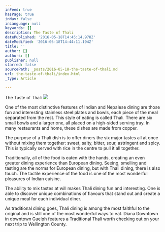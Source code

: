 ```yaml
---
inFeed: true
hasPage: true
inNav: false
inLanguage: null
keywords: []
description: The Taste of Thali
datePublished: '2016-05-18T14:45:14.978Z'
dateModified: '2016-05-18T14:44:11.194Z'
title: ''
author: []
authors: []
publisher: null
starred: false
sourcePath: _posts/2016-05-18-the-taste-of-thali.md
url: the-taste-of-thali/index.html
_type: Article

---
```

The Taste of Thali
![](https://the-grid-user-content.s3-us-west-2.amazonaws.com/421fc7b6-fee9-4094-a223-a6566e94c7ca.jpg)

One of the most distinctive features of Indian and Nepalese dining are those fun and interesting stainless steel plates and bowls, each piece of the meal separated from the rest. This style of eating is called Thali. There are six small bowls and a larger one, all placed on a high-sided serving tray. In many restaurants and home, these dishes are made from copper. 

The purpose of a Thali dish is to offer diners the six major tastes all at once without mixing them together: sweet, salty, bitter, sour, astringent and spicy. This is typically served with rice in the centre to pull it all together. 

Traditionally, all of the food is eaten with the hands, creating an even greater dining experience than European dining. Seeing, smelling and tasting are the norms for European dining, but with Thali dining, there is also touch. The tactile experience of the food is one of the most wonderful pleasures of Indian cuisine.

The ability to mix tastes at will makes Thali dining fun and interesting. One is able to discover unique combinations of flavours that stand out and create a unique meal for each individual diner.

As traditional dining goes, Thali dining is among the most faithful to the original and is still one of the most wonderful ways to eat. Diana Downtown in downtown Guelph features a Traditional Thali worth checking out on your next trip to Wellington County.